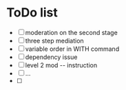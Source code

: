 # ToDo list

- [ ] moderation on the second stage
- [ ] three step mediation
- [ ] variable order in WITH command
- [ ] dependency issue
- [ ] level 2 mod -- instruction
- [ ] ...
- [ ] 

